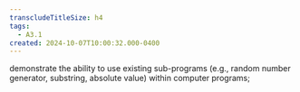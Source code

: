 ```yaml
---
transcludeTitleSize: h4
tags:
  - A3.1
created: 2024-10-07T10:00:32.000-0400
---
```

demonstrate the ability to use existing sub-programs (e.g., random number generator, substring, absolute value) within computer programs;